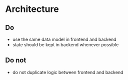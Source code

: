 # Architecture

## Do 
- use the same data model in frontend and backend
- state should be kept in backend whenever possible

## Do not
- do not duplicate logic between frontend and backend